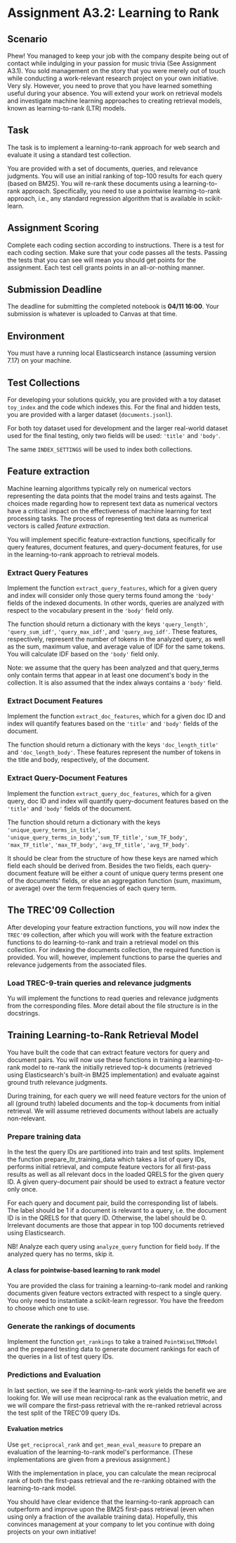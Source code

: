 # Assignment A3.2: Learning to Rank

## Scenario

Phew! You managed to keep your job with the company despite being out of contact while indulging in your passion for music trivia (See Assignment A3.1). You sold management on the story that you were merely out of touch while conducting a work-relevant research project on your own initiative. Very sly. However, you need to prove that you have learned something useful during your absence. You will extend your work on retrieval models and investigate machine learning approaches to creating retrieval models,  known as learning-to-rank (LTR) models.  

## Task

The task is to implement a learning-to-rank approach for web search and evaluate it using a standard test collection.

You are provided with a set of documents, queries, and relevance judgments. You will use an initial ranking of top-100 results for each query (based on BM25). You will re-rank these documents using a learning-to-rank approach. Specifically, you need to use a pointwise learning-to-rank approach, i.e., any standard regression algorithm that is available in scikit-learn.

## Assignment Scoring

Complete each coding section according to instructions. There is a test for each coding section. Make sure that your code passes all the tests. Passing the tests that you can see will mean you should get points for the assignment. Each test cell grants points in an all-or-nothing manner.


## Submission Deadline

The deadline for submitting the completed notebook is **04/11 16:00**. Your submission is whatever is uploaded to Canvas at that time.

## Environment
  
You must have a running local Elasticsearch instance (assuming version 7.17) on your machine.


## Test Collections

For developing your solutions quickly, you are provided with a toy dataset `toy_index` and the code which indexes this. For the final and hidden tests, you are provided with a larger dataset (`documents.jsonl`).  

For both toy dataset used for development and the larger real-world dataset used for the final testing, only two fields will be used: `'title'` and `'body'`. 

The same `INDEX_SETTINGS` will be used to index both collections.

## Feature extraction

Machine learning algorithms typically rely on numerical vectors representing the data points that the model trains and tests against. The choices made regarding how to represent text data as numerical vectors have a critical impact on the effectiveness of machine learning for text processing tasks. The process of representing text data as numerical vectors is called *feature extraction*. 

You will implement specific feature-extraction functions, specifically for query features, document features, and query-document features, for use in the learning-to-rank approach to retrieval models.

### Extract Query Features

Implement the function `extract_query_features`, which for a given query and index will consider only those query terms found among the `'body'` fields of the indexed documents. In other words, queries are analyzed with respect to the vocabulary present in the `'body'` field only.

The function should return a dictionary with the keys `'query_length'`, `'query_sum_idf'`, `'query_max_idf'`, and `'query_avg_idf'`. These features, respectively, represent the number of tokens in the analyzed query, as well as the sum, maximum value, and average value of IDF for the same tokens. You will calculate IDF based on the `'body'` field only. 

Note: we assume that the query has been analyzed and that query_terms only contain terms that appear in at least one document's body in the collection. It is also assumed that the index always contains a `'body'` field.

### Extract Document Features

Implement the function `extract_doc_features`, which for a given doc ID and index will quantify features based on the `'title'` and `'body'` fields of the document. 

The function should return a dictionary with the keys `'doc_length_title'` and `'doc_length_body'`. These features represent the number of tokens in the title and body, respectively, of the document.

### Extract Query-Document Features

Implement the function `extract_query_doc_features`, which for a given query, doc ID and index will quantify query-document features based on the `'title'` and `'body'` fields of the document. 

The function should return a dictionary with the keys `'unique_query_terms_in_title'`, `'unique_query_terms_in_body'`,`'sum_TF_title'`, `'sum_TF_body'`, `'max_TF_title'`, `'max_TF_body'`, `'avg_TF_title'`, `'avg_TF_body'`. 

It should be clear from the structure of how these keys are named which field each should be derived from. Besides the two fields, each query-document feature will be either a count of unique query terms present one of the documents' fields, or else an aggregation function (sum, maximum, or average) over the term frequencies of each query term. 

## The TREC'09 Collection

After developing your feature extraction functions, you will now index the `TREC'09` collection, after which you will work with the feature extraction functions to do learning-to-rank and train a retrieval model on this collection. For indexing the documents collection, the required function is provided. You will, however, implement functions to parse the queries and relevance judgements from the associated files. 

### Load TREC-9-train queries and relevance judgments

Yu will implement the functions to read queries and relevance judgments from the corresponding files. More detail about the file structure is in the docstrings.

## Training Learning-to-Rank Retrieval Model

You have built the code that can extract feature vectors for query and document pairs. You will now use these functions in training a learning-to-rank model to re-rank the initially retrieved top-k documents (retrieved using Elasticsearch's built-in BM25 implementation) and evaluate against ground truth relevance judgments. 

During training, for each query we will need feature vectors for the union of all (ground truth) labeled documents and the top-k documents from initial retrieval. We will assume retrieved documents without labels are actually non-relevant. 

### Prepare training data

In the test the query IDs are partitioned into train and test splits. Implement the function prepare_ltr_training_data which takes a list of query IDs, performs initial retrieval, and compute feature vectors for all first-pass results as well as all relevant docs in the loaded QRELS for the given query ID. A given query-document pair should be used to extract a feature vector only once.

For each query and document pair, build the corresponding list of labels. The label should be 1 if a document is relevant to a query, i.e. the document ID is in the QRELS for that query ID. Otherwise, the label should be 0. Irrelevant documents are those that appear in top 100 documents retrieved using Elasticsearch.

NB! Analyze each query using `analyze_query` function for field `body`. If the analyzed query has no terms, skip it.

#### A class for pointwise-based learning to rank model

You are provided the class for training a learning-to-rank model and ranking documents given feature vectors extracted with respect to a single query. You only need to instantiate a scikit-learn regressor. You have the freedom to choose which one to use. 

### Generate the rankings of documents

Implement the function `get_rankings` to take a trained `PointWiseLTRModel` and the prepared testing data to generate document rankings for each of the queries in a list of test query IDs. 

### Predictions and Evaluation

In last section, we see if the learning-to-rank work yields the benefit we are looking for. We will use mean reciprocal rank as the evaluation metric, and we will compare the first-pass retrieval with the re-ranked retrieval across the test split of the TREC'09 query IDs. 

#### Evaluation metrics

Use `get_reciprocal_rank` and `get_mean_eval_measure` to prepare an evaluation of the learning-to-rank model's performance. (These implementations are given from a previous assignment.)

With the implementation in place, you can calculate the mean reciprocal rank of both the first-pass retrieval and the re-ranking obtained with the learning-to-rank model.  

You should have clear evidence that the learning-to-rank approach can outperform and improve upon the BM25 first-pass retrieval (even when using only a fraction of the available training data). Hopefully, this convinces management at your company to let you continue with doing projects on your own initiative!
